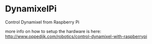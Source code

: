 DynamixelPi
===========

Control Dynamixel from Raspberry Pi

more info on how to setup the hardware is here: 
http://www.oppedijk.com/robotics/control-dynamixel-with-raspberrypi

